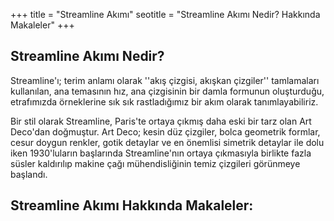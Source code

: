 +++
title = "Streamline Akımı"
seotitle = "Streamline Akımı Nedir? Hakkında Makaleler" 
+++

## Streamline Akımı Nedir?
Streamline'ı; terim anlamı olarak ''akış çizgisi, akışkan çizgiler'' tamlamaları kullanılan, ana temasının hız, ana çizgisinin bir damla formunun oluşturduğu, etrafımızda örneklerine sık sık rastladığımız bir akım olarak tanımlayabiliriz.

Bir stil olarak Streamline, Paris'te ortaya çıkmış daha eski bir tarz olan Art Deco'dan doğmuştur. Art Deco; kesin düz çizgiler, bolca geometrik formlar, cesur doygun renkler, gotik detaylar ve en önemlisi simetrik detaylar ile dolu iken 1930'luların başlarında Streamline'nın ortaya çıkmasıyla birlikte fazla süsler kaldırılıp makine çağı mühendisliğinin temiz çizgileri görünmeye başlandı.

## Streamline Akımı Hakkında Makaleler: